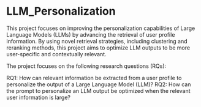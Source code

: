 # LLM_Personalization
This project focuses on improving the personalization capabilities of Large Language Models (LLMs) by advancing the retrieval of user profile information. By using novel retrieval strategies, including clustering and reranking methods, this project aims to optimize LLM outputs to be more user-specific and contextually relevant.

The project focuses on the following research questions (RQs):

RQ1: How can relevant information be extracted from a user profile to personalize the output of a Large Language Model (LLM)?
RQ2: How can the prompt to personalize an LLM output be optimized when the relevant user information is large?
